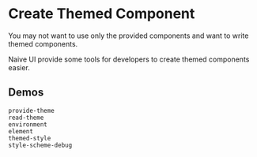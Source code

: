 # Create Themed Component

You may not want to use only the provided components and want to write themed components.

Naive UI provide some tools for developers to create themed components easier.

## Demos
```demo
provide-theme
read-theme
environment
element
themed-style
style-scheme-debug
```